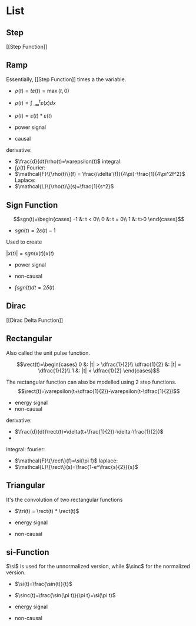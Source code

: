 $\DeclareMathOperator{\rect}{rect}$

# List
## Step
[[Step Function]]

## Ramp
Essentially, [[Step Function]] times a the variable.

- $\rho(t)=t\varepsilon(t)=\max(t, 0)$
- $\rho(t)=\int_{-\infty}^t\varepsilon(x)dx$
- $\rho(t)=\varepsilon(t)*\varepsilon(t)$


- power signal
- causal

derivative:
- $\frac{d}{dt}\rho(t)=\varepsilon(t)$
integral:
- $\int \rho(t)$
Fourier:
- $\mathcal{F}\{\rho(t)\}(f) = \frac{i\delta'(f)}{4\pi}-\frac{1}{4\pi^2f^2}$
Laplace:
- $\mathcal{L}\{\rho(t)\}(s)=\frac{1}{s^2}$




## Sign Function
$$sgn(t)=\begin{cases}
-1 &: t < 0\\
0 &: t = 0\\
1 &: t>0
\end{cases}$$

- $sgn(t) = 2\varepsilon(t)-1$

Used to create 

$|x(t)| = sgn(x(t))x(t)$


- power signal
- non-causal



- $\int sgn(t)dt = 2\delta(t)$


## Dirac
[[Dirac Delta Function]]


## Rectangular
Also called the unit pulse function.

$$\rect(t)=\begin{cases}
0 &: |t| > \dfrac{1}{2}\\
\dfrac{1}{2} &: |t| = \dfrac{1}{2}\\
1 &: |t| < \dfrac{1}{2}
\end{cases}$$

The rectangular function can also be modelled using 2 step functions.
$$\rect(t)=\varepsilon(t+\dfrac{1}{2})-\varepsilon(t-\dfrac{1}{2})$$

- energy signal
- non-causal

derivative:
- $\frac{d}{dt}\rect(t)=\delta(t+\frac{1}{2})-\delta-\frac{1}{2})$
- 
integral:
fourier:
- $\mathcal{F}\{\rect\}(f)=\si(\pi f)$
laplace:
- $\mathcal{L}\{\rect\}(s)=\frac{1-e^\frac{s}{2}}{s}$

## Triangular

It's the convolution of two rectangular functions
- $\tri(t) = \rect(t) * \rect(t)$


- energy signal
- non-causal
## si-Function

$\si$ is used for the unnormalized version, while $\sinc$
 for the normalized version.
 - $\si(t)=\frac{\sin(t)}{t}$
 - $\sinc(t)=\frac{\sin(\pi t)}{\pi t}=\si(\pi t)$
 
- energy signal
- non-causal
